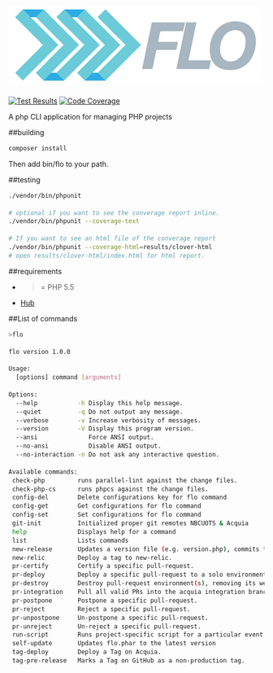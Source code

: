 # ![](logo.png)


[![Test Results](https://img.shields.io/badge/build-passing-brightgreen.svg)](http://ci.publisher7.com/job/flo/job/Flo-Analysis/lastCompletedBuild/testReport/)
[![Code Coverage](https://img.shields.io/badge/coverage-55.7-yellow.svg)](http://ci.publisher7.com/job/flo/job/Flo-Analysis/)

A php CLI application for managing PHP projects

##building

```php
composer install
```

Then add bin/flo to your path.


##testing

```sh
./vendor/bin/phpunit

# optional if you want to see the converage report inline.
./vendor/bin/phpunit --coverage-text

# If you want to see an html file of the converage report
./vendor/bin/phpunit --coverage-html=results/clover-html
# open results/clover-html/index.html for html report.
```

##requirements
* >= PHP 5.5
* [Hub](https://github.com/github/hub)

##List of commands
```bash
>flo

flo version 1.0.0

Usage:
  [options] command [arguments]

Options:
  --help           -h Display this help message.
  --quiet          -q Do not output any message.
  --verbose        -v Increase verbosity of messages.
  --version        -V Display this program version.
  --ansi              Force ANSI output.
  --no-ansi           Disable ANSI output.
  --no-interaction -n Do not ask any interactive question.

Available commands:
 check-php         runs parallel-lint against the change files.
 check-php-cs      runs phpcs against the change files.
 config-del        Delete configurations key for flo command
 config-get        Get configurations for flo command
 config-set        Set configurations for flo command
 git-init          Initialized proper git remotes NBCUOTS & Acquia
 help              Displays help for a command
 list              Lists commands
 new-release       Updates a version file (e.g. version.php), commits that change and tags the commit for release.
 new-relic         Deploy a tag to new-relic.
 pr-certify        Certify a specific pull-request.
 pr-deploy         Deploy a specific pull-request to a solo environment.
 pr-destroy        Destroy pull-request environment(s), removing its web root and database.
 pr-integration    Pull all valid PRs into the acquia integration branch.
 pr-postpone       Postpone a specific pull-request.
 pr-reject         Reject a specific pull-request.
 pr-unpostpone     Un-postpone a specific pull-request.
 pr-unreject       Un-reject a specific pull-request.
 run-script        Runs project-specific script for a particular event.
 self-update       Updates flo.phar to the latest version
 tag-deploy        Deploy a Tag on Acquia.
 tag-pre-release   Marks a Tag on GitHub as a non-production tag.
```
